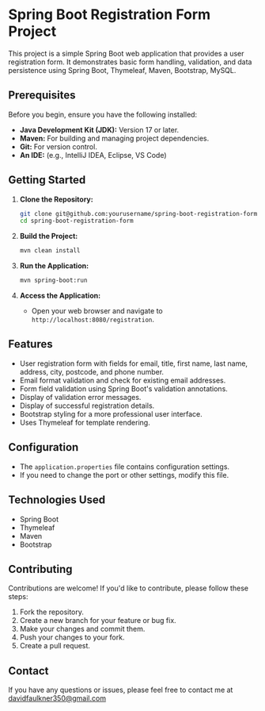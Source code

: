# Spring Boot Registration Form Project

This project is a simple Spring Boot web application that provides a user registration form. It demonstrates basic form handling, validation, and data persistence using Spring Boot, Thymeleaf, Maven, Bootstrap, MySQL.

## Prerequisites

Before you begin, ensure you have the following installed:

* **Java Development Kit (JDK):** Version 17 or later.
* **Maven:** For building and managing project dependencies.
* **Git:** For version control.
* **An IDE:** (e.g., IntelliJ IDEA, Eclipse, VS Code)

## Getting Started

1.  **Clone the Repository:**

    ```bash
    git clone git@github.com:yourusername/spring-boot-registration-form.git
    cd spring-boot-registration-form
    ```

2.  **Build the Project:**

    ```bash
    mvn clean install
    ```

3.  **Run the Application:**

    ```bash
    mvn spring-boot:run
    ```

4.  **Access the Application:**

    * Open your web browser and navigate to `http://localhost:8080/registration`.

## Features

* User registration form with fields for email, title, first name, last name, address, city, postcode, and phone number.
* Email format validation and check for existing email addresses.
* Form field validation using Spring Boot's validation annotations.
* Display of validation error messages.
* Display of successful registration details.
* Bootstrap styling for a more professional user interface.
* Uses Thymeleaf for template rendering.

## Configuration

* The `application.properties` file contains configuration settings.
* If you need to change the port or other settings, modify this file.

## Technologies Used

* Spring Boot
* Thymeleaf
* Maven
* Bootstrap

## Contributing

Contributions are welcome! If you'd like to contribute, please follow these steps:

1.  Fork the repository.
2.  Create a new branch for your feature or bug fix.
3.  Make your changes and commit them.
4.  Push your changes to your fork.
5.  Create a pull request.

## Contact

If you have any questions or issues, please feel free to contact me at davidfaulkner350@gmail.com
